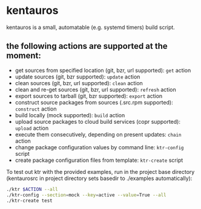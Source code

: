 # kentauros

kentauros is a small, automatable (e.g. systemd timers) build script.

## the following actions are supported at the moment:

- get sources from specified location (git, bzr, url supported): ```get``` action
- update sources (git, bzr supported): ```update``` action
- clean sources (git, bzr, url supported): ```clean``` action
- clean and re-get sources (git, bzr, url supported): ```refresh``` action
- export sources to tarball (git, bzr supported): ```export``` action
- construct source packages from sources (.src.rpm supported): ```construct``` action
- build locally (mock supported): ```build``` action
- upload source packages to cloud build services (copr supported): ```upload``` action
- execute them consecutively, depending on present updates: ```chain``` action
- change package configuration values by command line: ```ktr-config``` script
- create package configuration files from template: ```ktr-create``` script

To test out ktr with the provided examples, run in the project base directory
(kentaurosrc in project directory sets basedir to ./examples automatically):

```sh
./ktr $ACTION --all
./ktr-config --section=mock --key=active --value=True --all
./ktr-create test
```


